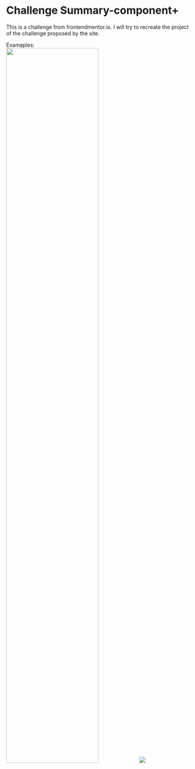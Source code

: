 ﻿# Challenge Summary-component+
This is a challenge from frontendmentor.io.
I will try to recreate the project of the challenge proposed by the site.

Examaples:
<br>
<img src="https://res.cloudinary.com/dz209s6jk/image/upload/v1676651421/Challenges/xals0mqfmph6kcspsezk.jpg" style="width:70%">
<img src="https://res.cloudinary.com/dz209s6jk/image/upload/v1676651421/Challenges/np8gcjsljpn4zlzqdusd.jpg" >
